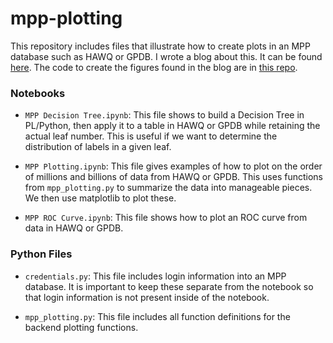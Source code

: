 # mpp-plotting

This repository includes files that illustrate how to create plots in an MPP database such as HAWQ or GPDB. I wrote a blog about this. It can be found [here](http://engineering.pivotal.io/post/mpp-plotting/). The code to create the figures found in the blog are in [this repo](https://github.com/gregtam/mpp-plotting-blog-code).

### Notebooks
- `MPP Decision Tree.ipynb`: This file shows to build a Decision Tree in PL/Python, then apply it to a table in HAWQ or GPDB while retaining the actual leaf number. This is useful if we want to determine the distribution of labels in a given leaf.

- `MPP Plotting.ipynb`: This file gives examples of how to plot on the order of millions and billions of data from HAWQ or GPDB. This uses functions from `mpp_plotting.py` to summarize the data into manageable pieces. We then use matplotlib to plot these.  
- `MPP ROC Curve.ipynb`: This file shows how to plot an ROC curve from data in HAWQ or GPDB.

### Python Files
- `credentials.py`: This file includes login information into an MPP database. It is important to keep these separate from the notebook so that login information is not present inside of the notebook.

- `mpp_plotting.py`: This file includes all function definitions for the backend plotting functions.
